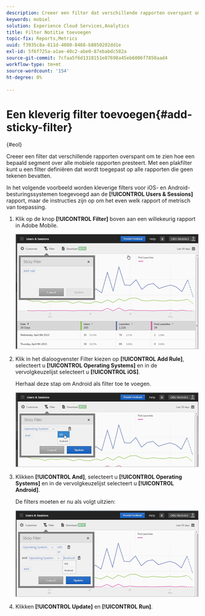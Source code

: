 ```yaml
---
description: Creeer een filter dat verschillende rapporten overspant om te zien hoe een bepaald segment over alle mobiele rapporten presteert. Met een plakfilter kunt u een filter definiëren dat wordt toegepast op alle rapporten die geen tekenen bevatten.
keywords: mobiel
solution: Experience Cloud Services,Analytics
title: Filter Notitie toevoegen
topic-fix: Reports,Metrics
uuid: f3935c8a-811d-4080-8468-b8850202dd1e
exl-id: 5f6f725a-a1ae-40c2-abe0-87ebabdc582a
source-git-commit: 7cfaa5f6d1318151e87698a45eb6006f7850aad4
workflow-type: tm+mt
source-wordcount: '154'
ht-degree: 0%

---
```


# Een kleverig filter toevoegen{#add-sticky-filter}

{#eol}

Creeer een filter dat verschillende rapporten overspant om te zien hoe een bepaald segment over alle mobiele rapporten presteert. Met een plakfilter kunt u een filter definiëren dat wordt toegepast op alle rapporten die geen tekenen bevatten.

In het volgende voorbeeld worden kleverige filters voor iOS- en Android-besturingssystemen toegevoegd aan de **[!UICONTROL Users & Sessions]** rapport, maar de instructies zijn op om het even welk rapport of metrisch van toepassing.

1. Klik op de knop **[!UICONTROL Filter]** boven aan een willekeurig rapport in Adobe Mobile.

   ![](assets/sticky-filters.png)

1. Klik in het dialoogvenster Filter kiezen op **[!UICONTROL Add Rule]**, selecteert u **[!UICONTROL Operating Systems]** en in de vervolgkeuzelijst selecteert u **[!UICONTROL iOS]**.

   Herhaal deze stap om Android als filter toe te voegen.

   ![](assets/sticky2.png)

1. Klikken **[!UICONTROL And]**, selecteert u **[!UICONTROL Operating Systems]** en in de vervolgkeuzelijst selecteert u **[!UICONTROL Android]**.

   De filters moeten er nu als volgt uitzien:

   ![](assets/sticky3.png)

1. Klikken **[!UICONTROL Update]** en **[!UICONTROL Run]**.
